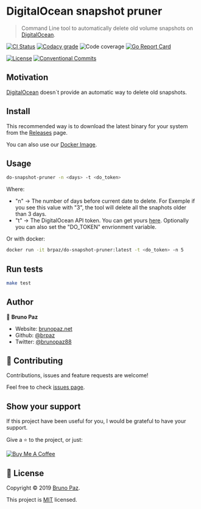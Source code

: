 # DigitalOcean snapshot pruner

> Command Line tool to automatically delete old volume snapshots on [DigitalOcean](https://digitalocean.com).

[![CI Status](https://img.shields.io/github/workflow/status/brpaz/do-snapshot-pruner/CI?color=orange&label=actions&logo=github&logoColor=orange&style=for-the-badge)](https://github.com/brpaz/do-snapshot-pruner/actions)
[![Codacy grade](https://img.shields.io/codacy/grade/2cac107e656b4507888fc13ba2fe4702?style=for-the-badge)](https://www.codacy.com/manual/brpaz/do-snapshot-pruner)
![Code coverage](https://img.shields.io/codacy/coverage/2cac107e656b4507888fc13ba2fe4702?style=for-the-badge)
[![Go Report Card](https://goreportcard.com/badge/github.com/brpaz/do-snapshot-pruner?style=for-the-badge)](https://goreportcard.com/report/github.com/brpaz/do-snapshot-pruner)

[![License](https://img.shields.io/badge/License-MIT-yellow.svg?style=for-the-badge)](https://opensource.org/licenses/MIT)
[![Conventional Commits](https://img.shields.io/badge/Conventional%20Commits-1.0.0-yellow.svg?style=for-the-badge)](https://conventionalcommits.org)

## Motivation

[DigitalOcean](https://digitalocean.com) doesn´t provide an automatic way to delete old snapshots.

## Install

This recommended way is to download the latest binary for your system from the [Releases](https://github.com/brpaz/do-snapshot-pruner/releases) page.

You can also use our [Docker Image](https://hub.docker.com/repository/docker/brpaz/do-snapshot-pruner).


## Usage

```sh
do-snapshot-pruner -n <days> -t <do_token>
```

Where:

* "n" -> The number of days before current date to delete. For Exemple if you see this value with "3", the tool will delete all the snaphots older than 3 days.
* "t" -> The DigitalOcean API token. You can get yours [here](https://cloud.digitalocean.com/account/api/tokens). Optionally you can also set the "DO_TOKEN" envrionment variable.

Or with docker:

```sh
docker run -it brpaz/do-snapshot-pruner:latest -t <do_token> -n 5
```

## Run tests

```sh
make test
```

## Author

👤 **Bruno Paz**

* Website: [brunopaz.net](https://brunopaz.net)
* Github: [@brpaz](https://github.com/brpaz)
* Twitter: [@brunopaz88](https://twitter.com/brunopaz88)

## 🤝 Contributing

Contributions, issues and feature requests are welcome!

Feel free to check [issues page](https://github.com).

## Show your support

If this project have been useful for you, I would be grateful to have your support.

Give a ⭐️ to the project, or just:

<a href="https://www.buymeacoffee.com/Z1Bu6asGV" target="_blank"><img src="https://www.buymeacoffee.com/assets/img/custom_images/orange_img.png" alt="Buy Me A Coffee" style="height: auto !important;width: auto !important;" ></a>

## 📝 License

Copyright © 2019 [Bruno Paz](https://github.com/brpaz).

This project is [MIT](https://opensource.org/licenses/MIT) licensed.
